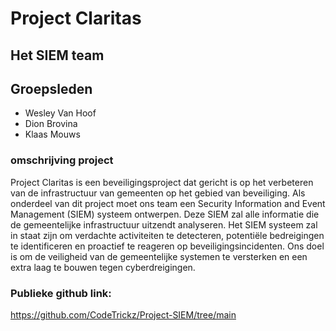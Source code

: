 # Project Claritas 
## Het SIEM team

## Groepsleden
- Wesley Van Hoof
- Dion Brovina
- Klaas Mouws

### omschrijving project
Project Claritas is een beveiligingsproject dat gericht is op het verbeteren van de infrastructuur van gemeenten op het gebied van beveiliging. Als onderdeel van dit project moet ons team een Security Information and Event Management (SIEM) systeem ontwerpen. Deze SIEM zal alle informatie die de gemeentelijke infrastructuur uitzendt analyseren.  Het SIEM systeem zal in staat zijn om verdachte activiteiten te detecteren, potentiële bedreigingen te identificeren en proactief te reageren op beveiligingsincidenten. Ons doel is om de veiligheid van de gemeentelijke systemen te versterken en een extra laag te bouwen tegen cyberdreigingen.


### Publieke github link: 
https://github.com/CodeTrickz/Project-SIEM/tree/main

